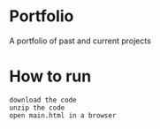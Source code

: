 # Portfolio
A portfolio of past and current projects
# How to run
    download the code
    unzip the code
    open main.html in a browser